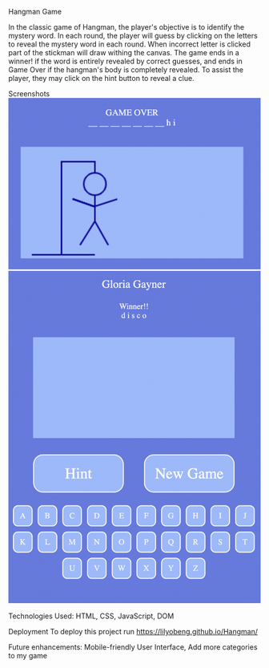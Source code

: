 Hangman Game

In the classic game of Hangman, the player's objective is to identify the mystery word. In each round, the player will guess by clicking on the letters to reveal the mystery word in each round. When incorrect letter is clicked part of the stickman will draw withing the canvas. The game ends in a winner! if the word is entirely revealed by correct guesses, and ends in Game Over if the hangman's body is completely revealed. To assist the player, they may click on the hint button to reveal a clue.

Screenshots
![Hangman](Hangman-img/Hangman.png)
![Hangman](Hangman-img/Hangman1.png)

Technologies Used:
HTML, 
CSS, 
JavaScript, 
DOM

Deployment
To deploy this project run
https://lilyobeng.github.io/Hangman/

Future enhancements:
Mobile-friendly User Interface,
Add more categories to my game 

